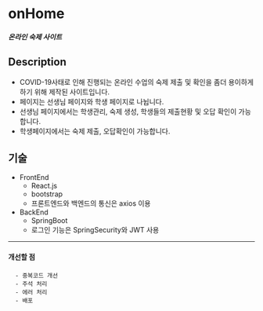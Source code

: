 # onHome
##### 온라인 숙제 사이트
## Description
* COVID-19사태로 인해 진행되는 온라인 수업의 숙제 제출 및 확인을 좀더 용이하게 하기 위해 제작된 사이트입니다. 
* 페이지는 선생님 페이지와 학생 페이지로 나뉩니다. 
* 선생님 페이지에서는 학생관리, 숙제 생성, 학생들의 제출현황 및 오답 확인이 가능합니다.  
* 학생페이지에서는 숙제 제출, 오답확인이 가능합니다. 

## 기술
 * FrontEnd
   * React.js
   * bootstrap
   * 프론트엔드와 백엔드의 통신은 axios 이용
 * BackEnd
   * SpringBoot
   * 로그인 기능은 SpringSecurity와 JWT 사용

------------------------------------------------------
#### 개선할 점
      - 중복코드 개선
      - 주석 처리
      - 에러 처리
      - 배포 
  


